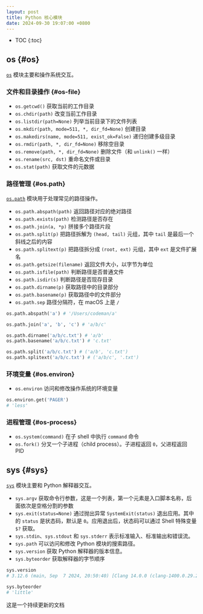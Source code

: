 ```yaml
---
layout: post
title: Python 核心模块
date: 2024-09-30 19:07:00 +0800
---
```


* TOC
{:toc}

## os {#os}

[`os`][os] 模块主要和操作系统交互。

### 文件和目录操作 {#os-file}

- `os.getcwd()` 获取当前的工作目录
- `os.chdir(path)` 改变当前工作目录
- `os.listdir(path=None)` 列举当前目录下的文件列表
- `os.mkdir(path, mode=511, *, dir_fd=None)` 创建目录
- `os.makedirs(name, mode=511, exist_ok=False)` 递归创建多级目录
- `os.rmdir(path, *, dir_fd=None)` 移除空目录
- `os.remove(path, *, dir_fd=None)` 删除文件（和 `unlink()` 一样）
- `os.rename(src, dst)` 重命名文件或目录
- `os.stat(path)` 获取文件的元数据

### 路径管理 {#os.path}

[`os.path`][os.path] 模块用于处理常见的路径操作。

- `os.path.abspath(path)` 返回路径对应的绝对路径
- `os.path.exists(path)` 检测路径是否存在
- `os.path.join(a, *p)` 拼接多个路径片段
- `os.path.split(p)` 把路径拆解为 `(head, tail)` 元组，其中 `tail` 是最后一个斜线之后的内容
- `os.path.splitext(p)` 把路径拆分成 `(root, ext)` 元组，其中 `ext` 是文件扩展名
- `os.path.getsize(filename)` 返回文件大小，以字节为单位
- `os.path.isfile(path)` 判断路径是否普通文件
- `os.path.isdir(s)` 判断路径是否现存目录
- `os.path.dirname(p)` 获取路径中的目录部分
- `os.path.basename(p)` 获取路径中的文件部分
- `os.path.sep` 路径分隔符，在 macOS 上是 `/`

```python
os.path.abspath('a') # '/Users/codeman/a'

os.path.join('a', 'b', 'c') # 'a/b/c'

os.path.dirname('a/b/c.txt') # 'a/b'
os.path.basename('a/b/c.txt') # 'c.txt'

os.path.split('a/b/c.txt') # ('a/b', 'c.txt')
os.path.splitext('a/b/c.txt') # ('a/b/c', '.txt')
```

### 环境变量 {#os.environ}

- `os.environ` 访问和修改操作系统的环境变量

```python
os.environ.get('PAGER')
# 'less'
```

### 进程管理 {#os-process}

- `os.system(command)` 在子 shell 中执行 `command` 命令
- `os.fork()` 分叉一个子进程（child process）。子进程返回 `0`，父进程返回 PID

## sys {#sys}

[`sys`][sys] 模块主要和 Python 解释器交互。

- `sys.argv` 获取命令行参数，这是一个列表，第一个元素是入口脚本名称，后面依次是空格分割的参数
- `sys.exit(status=None)` 通过抛出异常 `SystemExit(status)` 退出应用。其中的 `status` 是状态码，默认是 `0`。应用退出后，状态码可以通过 Shell 特殊变量 `$?` 获取。
- `sys.stdin`、`sys.stdout` 和 `sys.stderr` 表示标准输入、标准输出和错误流。
- `sys.path` 可以访问和修改 Python 模块的搜索路径。
- `sys.version` 获取 Python 解释器的版本信息。
- `sys.byteorder` 获取解释器的字节顺序

```python
sys.version
# 3.12.6 (main, Sep  7 2024, 20:50:40) [Clang 14.0.0 (clang-1400.0.29.202)]

sys.byteorder
# 'little'
```

这是一个持续更新的文档

[os]: https://docs.python.org/3/library/os.html "Miscellaneous operating system interfaces"
[os.path]: https://docs.python.org/3/library/os.path.html "Common pathname manipulations"
[sys]: https://docs.python.org/3/library/sys.html "System-specific parameters and functions"